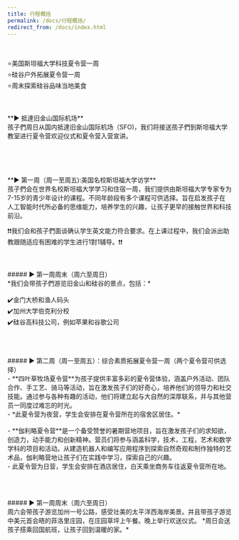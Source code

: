 ```yaml
---
title: 行程概括
permalink: /docs/行程概括/
redirect_from: /docs/index.html
---
```

<br>
<br>
⭐️美国斯坦福大学科技夏令营一周 <br>
⭐️硅谷户外拓展夏令营一周<br>
⭐️周末探索硅谷品味当地美食<br>
<br>
<br>
<p>
**▶︎ 抵達旧金山国际机场**
<br>
孩子們周日从国内抵達旧金山国际机场（SFO)，我们将接送孩子們到斯坦福大学教室进行夏令营欢迎仪式和夏令营入营宣讲。
</p>
<br>
<br>
<br>
<p>
**▶︎ 第一周（周一至周五):美国名校斯坦福大学访学**
<br>
孩子們会在世界名校斯坦福大学学习和住宿一周，我们提供由斯坦福大学专家专为7-15岁的青少年设计的课程。不同年龄段有多个课程可供选择。旨在启发孩子在人工智能时代所必备的思维能力，培养学生的兴趣，让孩子更早的接触世界和科技前沿。

❗️❗️我们会和孩子們面谈确认学生英文能力符合要求。在上课过程中，我们会派出助教跟随适应有困难的学生进行1對1辅导。❗️❗️
<br>
<br>
<br>
</p>
<p>
##### ▶︎ 第一周周末（周六至周日）
<br>
*我们会带孩子們游览旧金山和硅谷的景点，包括：*
<br>
<br>
✔️金门大桥和渔人码头<br>
✔️加州大学伯克利分校<br>
✔️硅谷高科技公司，例如苹果和谷歌公司<br>
</p>
<br>
<br>
<p>
##### ▶︎ 第二周（周一至周五）：综合素质拓展夏令营一周（两个夏令营可供选择）
<br>
- **四叶草牧场夏令营**为孩子提供丰富多彩的夏令营体验，涵盖户外活动、团队合作、手工艺、骑马等活动，旨在激发孩子们的好奇心，培养他们的领导力和社交技能。通过参与各种有趣的活动，他们将建立起与大自然的深厚联系，并与其他营员一同度过难忘的时光。<br>
  - *此夏令营为夜营，学生会安排在夏令营所在的宿舍区居住。*
<br>
<br>
- **伽利略夏令营**是一个备受赞誉的暑期营地项目，旨在激发孩子们的求知欲，创造力，动手能力和创新精神。营员们将参与涵盖科学，技术，工程，艺术和数学学科的项目和活动。从建造机器人和编写应用程序到探索自然奇观和制作独特的艺术品，伽利略营地让孩子们在实践中学习，探索自己的兴趣。<br>
  - 此夏令营为日营，学生会安排在酒店居住，白天乘坐商务车往返夏令营所在地。
</p>
<br>
<br>
<p>
##### ▶︎ 第一周周末（周六至周日）
<br>
周六会带孩子游览加州一号公路，感受壮美的太平洋西海岸美景。并且带孩子游览中美元首会晤的菲洛里庄园，在庄园草坪上午餐。晚上举行欢送仪式。
*周日会送孩子搭乘回国航班，让孩子回到温暖的家。*
<br>
</p>
